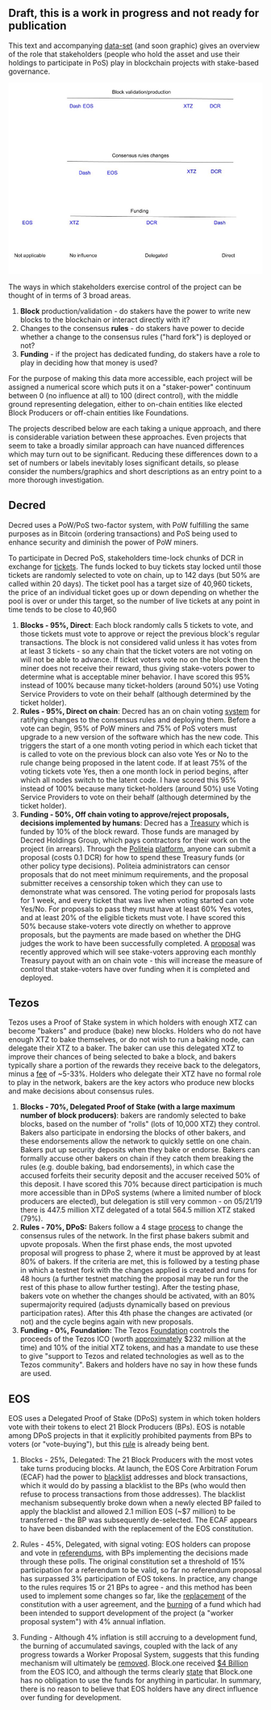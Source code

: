 ## Draft, this is a work in progress and not ready for publication

This text and accompanying [data-set](staking_overview.csv) (and soon graphic) gives an overview of the role that stakeholders (people who hold the asset and use their holdings to participate in PoS) play in blockchain projects with stake-based governance.

![Very rough mockup](staking-3-dimensions-mockup.jpg)

The ways in which stakeholders exercise control of the project can be thought of in terms of 3 broad areas.

1. **Block** production/validation - do stakers have the power to write new blocks to the blockchain or interact directly with it?
2. Changes to the consensus **rules** - do stakers have power to decide whether a change to the consensus rules ("hard fork") is deployed or not?
3. **Funding** - if the project has dedicated funding, do stakers have a role to play in deciding how that money is used?

For the purpose of making this data more accessible, each project will be assigned a numerical score which puts it on a "staker-power" continuum between 0 (no influence at all) to 100 (direct control), with the middle ground representing delegation, either to on-chain entities like elected Block Producers or off-chain entities like Foundations.

The projects described below are each taking a unique approach, and there is considerable variation between these approaches. Even projects that seem to take a broadly similar approach  can have nuanced differences which may turn out to be significant. Reducing these differences down to a set of numbers or labels inevitably loses significant details, so please consider the numbers/graphics and short descriptions as an entry point to a more thorough investigation.

## Decred

Decred uses a PoW/PoS two-factor system, with PoW fulfilling the same purposes as in Bitcoin (ordering transactions) and PoS being used to enhance security and diminish the power of PoW miners.

To participate in Decred PoS, stakeholders time-lock chunks of DCR in exchange for [tickets](https://docs.decred.org/proof-of-stake/overview/). The funds locked to buy tickets stay locked until those tickets are randomly selected to vote on chain, up to 142 days (but 50% are called within 20 days). The ticket pool has a target size of 40,960 tickets, the price of an individual ticket goes up or down depending on whether the pool is over or under this target, so the number of live tickets at any point in time tends to be close to 40,960

1. **Blocks - 95%, Direct**: Each block randomly calls 5 tickets to vote, and those tickets must vote to approve or reject the previous block's regular transactions. The block is not considered valid unless it has votes from at least 3 tickets - so any chain that the ticket voters are not voting on will not be able to advance. If ticket voters vote no on the block then the miner does not receive their reward, thus giving stake-voters power to determine what is acceptable miner behavior. I have scored this 95% instead of 100% because many ticket-holders (around 50%) use Voting Service Providers to vote on their behalf (although determined by the ticket holder).
2. **Rules - 95%, Direct on chain**: Decred has an on chain voting [system](https://docs.decred.org/governance/consensus-rule-voting/overview/) for ratifying changes to the consensus rules and deploying them. Before a vote can begin, 95% of PoW miners and 75% of PoS voters must upgrade to a new version of the software which has the new code. This triggers the start of a one month voting period in which each ticket that is called to vote  on the previous block can also vote Yes or No to the rule change being proposed in the latent code. If at least 75% of the voting tickets vote Yes, then a one month lock in period begins, after which all nodes switch to the latent code. I have scored this 95% instead of 100% because many ticket-holders (around 50%) use Voting Service Providers to vote on their behalf (although determined by the ticket holder).
3. **Funding - 50%, Off chain voting to approve/reject proposals, decisions implemented by humans**: Decred has a [Treasury](https://explorer.dcrdata.org/address/Dcur2mcGjmENx4DhNqDctW5wJCVyT3Qeqkx?chart=balance&zoom=ijhhasg0-jvq6qe80&bin=month&n=20&start=0&txntype=merged_debit) which is funded by 10% of the block reward. Those funds are managed by Decred Holdings Group, which pays contractors for their work on the project (in arrears). Through the [Politeia](https://docs.decred.org/governance/politeia/overview/) [platform](https://proposals.decred.org/), anyone can submit a proposal (costs 0.1 DCR) for how to spend these Treasury funds (or other policy type decisions). Politeia administrators can censor proposals that do not meet minimum requirements, and the proposal submitter receives a censorship token which they can use to demonstrate what was censored. The voting period for proposals lasts for 1 week, and every ticket that was live when voting started can vote Yes/No. For proposals to pass they must have at least 60% Yes votes, and at least 20% of the eligible tickets must vote. I have scored this 50% because stake-voters vote directly on whether to approve proposals, but the payments are made based on whether the DHG judges the work to have been successfully completed. A [proposal](https://proposals.decred.org/proposals/c96290a2478d0a1916284438ea2c59a1215fe768a87648d04d45f6b7ecb82c3f) was recently approved which will see stake-voters approving each monthly Treasury payout with an on chain vote - this will increase the measure of control that stake-voters have over funding when it is completed and deployed.

## Tezos

Tezos uses a Proof of Stake system in which holders with enough XTZ can become "bakers" and produce (bake) new blocks. Holders who do not have enough XTZ to bake themselves, or do not wish to run a baking node, can delegate their XTZ to a baker. The baker can use this delegated XTZ to improve their chances of being selected to bake a block, and bakers typically share a portion of the rewards they receive back to the delegators, minus a [fee](https://mytezosbaker.com/) of ~5-33%. Holders who delegate their XTZ have no formal role to play in the network, bakers are the key actors who produce new blocks and make decisions about consensus rules.

1. **Blocks - 70%, Delegated Proof of Stake (with a large maximum number of block producers)**: bakers are randomly selected to bake blocks, based on the number of "rolls" (lots of 10,000 XTZ) they control. Bakers also participate in endorsing the blocks of other bakers, and these endorsements allow the network to quickly settle on one chain. Bakers put up security deposits when they bake or endorse. Bakers can formally accuse other bakers on chain if they catch them breaking the rules (e.g. double baking, bad endorsements), in which case the accused forfeits their security deposit and the accuser received 50% of this deposit.  I have scored this 70% because direct participation is much more accessible than in DPoS systems (where a limited number of block producers are elected), but delegation is still very common - on 05/21/19 there is 447.5 million XTZ delegated of a total 564.5 million XTZ staked (79%).  
2. **Rules - 70%, DPoS:** Bakers follow a 4 stage [process](https://medium.com/tezos/amending-tezos-b77949d97e1e) to change the consensus rules of the network. In the first phase bakers submit and upvote proposals. When the first phase ends, the most upvoted proposal will progress to phase 2, where it must be approved by at least 80% of bakers. If the criteria are met, this is followed by a testing phase in which a testnet fork with the changes applied is created and runs for 48 hours (a further testnet matching the proposal may be run for the rest of this phase to allow further testing). After the testing phase, bakers vote on whether the changes should be activated, with an 80% supermajority required (adjusts dynamically based on previous participation rates). After this 4th phase the changes are activated (or not) and the cycle begins again with new proposals.
3. **Funding - 0%, Foundation:** The Tezos [Foundation](https://tezos.foundation/) controls the proceeds of the Tezos ICO (worth [approximately](https://cointelegraph.com/news/the-history-of-tezos-the-infamous-ico-trying-to-rebound-amidst-lawsuits-and-disputes) $232 million at the time) and 10% of the initial XTZ tokens, and has a mandate to use these to give "support to Tezos and related technologies as well as to the Tezos community". Bakers and holders have no say in how these funds are used. 

## EOS

EOS uses a Delegated Proof of Stake (DPoS) system in which token holders vote with their tokens to elect 21 Block Producers (BPs). EOS is notable among DPoS projects in that it explicitly prohibited payments from BPs to voters (or "vote-buying"), but this [rule](https://cointelegraph.com/news/eos-community-is-challenged-after-node-announces-financial-rewards-for-votes) is already being bent. 

1. Blocks - 25%, Delegated: The 21 Block Producers with the most votes take turns producing blocks. At launch, the EOS Core Arbitration Forum (ECAF) had the power to [blacklist](https://news.bitcoin.com/eos-decentralization-questioned-as-block-producers-freeze-accounts/) addresses and block transactions, which it would do by passing a blacklist to the BPs (who would then refuse to process transactions from those addresses). The blacklist mechanism subsequently broke down when a newly elected BP failed to apply the blacklist and allowed 2.1 million EOS (~$7 million) to be transferred - the BP was subsequently de-selected. The ECAF appears to have been disbanded with the replacement of the EOS constitution.

2. Rules - 45%, Delegated, with signal voting: EOS holders can propose and vote in [referendums](https://eosauthority.com/polls), with BPs implementing the decisions made through these polls. The original constitution set a threshold of 15% participation for a referendum to be valid, so far no referendum proposal has surpassed 3% participation of EOS tokens. In practice, any change to the rules requires 15 or 21 BPs to agree - and this method has been used to implement some changes so far, like the [replacement](https://www.reddit.com/r/eos/comments/bcgk51/the_eos_user_agreement_has_been_approved/) of the constitution with a user agreement, and the [burning](https://www.reddit.com/r/eos/comments/bm75ih/the_mainnet_34m_eos_accumulated_4_inflation_is/) of a fund which had been intended to support development of the project (a "worker proposal system") with 4% annual inflation.

3. Funding - Although 4% inflation is still accruing to a development fund, the burning of accumulated savings, coupled with the lack of any progress towards a Worker Proposal System, suggests that this funding mechanism will ultimately be [removed](https://cryptoslate.com/eos-likely-to-drop-inflation-rate-from-5-to-1/). Block.one received [$4 Billion](https://cointelegraph.com/news/eos-about-to-secure-a-record-4-bln-in-year-long-ico) from the EOS ICO, and although the terms clearly [state](https://eos.io/faq) that Block.one has no obligation to use the funds for anything in particular. In summary, there is no reason to believe that EOS holders have any direct influence over funding for development.

   